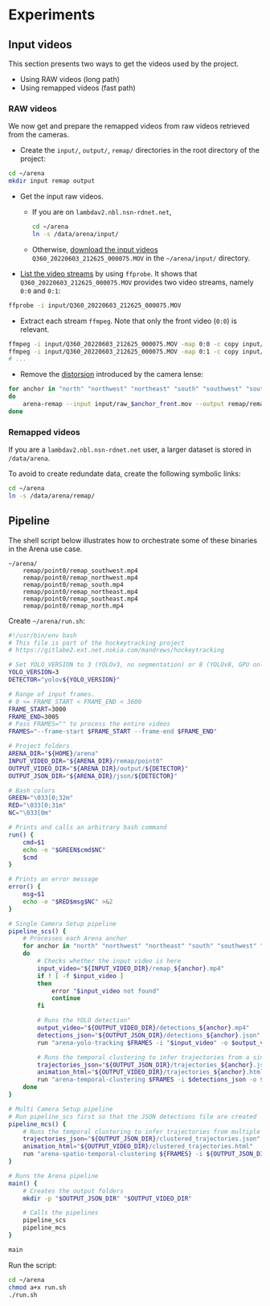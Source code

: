 # Experiments
## Input videos

This section presents two ways to get the videos used by the project.
* Using RAW videos (long path)
* Using remapped videos (fast path)

### RAW videos

We now get and prepare the remapped videos from raw videos retrieved from the cameras.

* Create the `input/`, `output/`, `remap/` directories in the root directory of the project:

```bash
cd ~/arena
mkdir input remap output
```

* Get the input raw videos.
  * If you are on `lambdav2.nbl.nsn-rdnet.net`,
    ```bash
    cd ~/arena
    ln -s /data/arena/input/
    ```

  * Otherwise, [download the input videos](https://nokia.sharepoint.com/sites/NokiaArenaInnovationProject766/_layouts/15/stream.aspx?id=%2Fsites%2FNokiaArenaInnovationProject766%2FShared%20Documents%2FGeneral%2Ftest%20material%2FINTERNAL%20MATERIAL%2Finternally%20shared%20material%2FCONFIDENTIAL%5Ftappara%5Filves%5Fclips%2Fraw%20clips%2FNorth%5FGoal%5FCam%2FQ360%5F20220603%5F212625%5F000075%2EMOV) `Q360_20220603_212625_000075.MOV` in the `~/arena/input/` directory.


* [List the video streams](https://superuser.com/questions/1479702/how-to-list-streams-with-ffmpeg) by using `ffprobe`. It shows that `Q360_20220603_212625_000075.MOV` provides two video streams, namely `0:0` and `0:1`:

```bash
ffprobe -i input/Q360_20220603_212625_000075.MOV
```

* Extract each stream `ffmpeg`. Note that only the front video (`0:0`) is relevant.

```bash
ffmpeg -i input/Q360_20220603_212625_000075.MOV -map 0:0 -c copy input/raw_north_back.mov
ffmpeg -i input/Q360_20220603_212625_000075.MOV -map 0:1 -c copy input/raw_north_front.mov
# ...
```

* Remove the [distorsion](https://docs.opencv.org/4.x/dc/dbb/tutorial_py_calibration.html) introduced by the camera lense:

```bash
for anchor in "north" "northwest" "northeast" "south" "southwest" "southeast"
do
    arena-remap --input input/raw_$anchor_front.mov --output remap/remap_$anchor_front.mp4
done
```

### Remapped videos

If you are a `lambdav2.nbl.nsn-rdnet.net` user, a larger dataset is stored in `/data/arena`.

To avoid to create redundate data, create the following symbolic links:
```bash
cd ~/arena
ln -s /data/arena/remap/
```

## Pipeline

The shell script below illustrates how to orchestrate some of these binaries in the Arena use case.

```
~/arena/
    remap/point0/remap_southwest.mp4
    remap/point0/remap_northwest.mp4
    remap/point0/remap_south.mp4
    remap/point0/remap_northeast.mp4
    remap/point0/remap_southeast.mp4
    remap/point0/remap_north.mp4
```

Create `~/arena/run.sh`:
```bash
#!/usr/bin/env bash
# This file is part of the hockeytracking project
# https://gitlabe2.ext.net.nokia.com/mandrews/hockeytracking

# Set YOLO_VERSION to 3 (YOLOv3, no segmentation) or 8 (YOLOv8, GPU only)
YOLO_VERSION=3
DETECTOR="yolov${YOLO_VERSION}"

# Range of input frames.
# 0 <= FRAME_START < FRAME_END < 3600
FRAME_START=3000
FRAME_END=3005
# Pass FRAMES="" to process the entire videos
FRAMES="--frame-start $FRAME_START --frame-end $FRAME_END"

# Project folders
ARENA_DIR="${HOME}/arena"
INPUT_VIDEO_DIR="${ARENA_DIR}/remap/point0"
OUTPUT_VIDEO_DIR="${ARENA_DIR}/output/${DETECTOR}"
OUTPUT_JSON_DIR="${ARENA_DIR}/json/${DETECTOR}"

# Bash colors
GREEN="\033[0;32m"
RED="\033[0;31m"
NC="\033[0m"

# Prints and calls an arbitrary bash command
run() {
    cmd=$1
    echo -e "$GREEN$cmd$NC"
    $cmd
}

# Prints an error message
error() {
    msg=$1
    echo -e "$RED$msg$NC" >&2
}

# Single Camera Setup pipeline
pipeline_scs() {
    # Processes each Arena anchor
    for anchor in "north" "northwest" "northeast" "south" "southwest" "southeast"
    do
        # Checks whether the input video is here
        input_video="${INPUT_VIDEO_DIR}/remap_${anchor}.mp4"
        if ! [ -f $input_video ]
        then
            error "$input_video not found"
            continue
        fi

        # Runs the YOLO detection"
        output_video="${OUTPUT_VIDEO_DIR}/detections_${anchor}.mp4"
        detections_json="${OUTPUT_JSON_DIR}/detections_${anchor}.json"
        run "arena-yolo-tracking $FRAMES -i "$input_video" -o $output_video -j $detections_json --show-minimap --yolo-version ${YOLO_VERSION}"

        # Runs the temporal clustering to infer trajectories from a single camera (SCS -- Single Camera Setup)
        trajectories_json="${OUTPUT_JSON_DIR}/trajectories_${anchor}.json"
        animation_html="${OUTPUT_VIDEO_DIR}/trajectories_${anchor}.html"
        run "arena-temporal-clustering $FRAMES -i $detections_json -o $trajectories_json --output-animation $animation_html"
    done
}

# Multi Camera Setup pipeline
# Run pipeline_scs first so that the JSON detections file are created
pipeline_mcs() {
    # Runs the temporal clustering to infer trajectories from multiple camera
    trajectories_json="${OUTPUT_JSON_DIR}/clustered_trajectories.json"
    animation_html="${OUTPUT_VIDEO_DIR}/clustered_trajectories.html"
    run "arena-spatio-temporal-clustering ${FRAMES} -i ${OUTPUT_JSON_DIR}/detections_*.json -o $trajectories_json --output-animation $animation_html"
}

# Runs the Arena pipeline
main() {
    # Creates the output folders
    mkdir -p "$OUTPUT_JSON_DIR" "$OUTPUT_VIDEO_DIR"

    # Calls the pipelines
    pipeline_scs
    pipeline_mcs
}

main
```

Run the script:
```bash
cd ~/arena
chmod a+x run.sh
./run.sh
```
